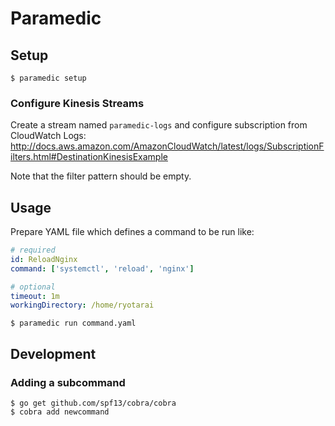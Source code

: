 # Paramedic

## Setup

```
$ paramedic setup
```

### Configure Kinesis Streams

Create a stream named `paramedic-logs` and configure subscription from CloudWatch Logs:
http://docs.aws.amazon.com/AmazonCloudWatch/latest/logs/SubscriptionFilters.html#DestinationKinesisExample

Note that the filter pattern should be empty.

## Usage

Prepare YAML file which defines a command to be run like:

```yaml
# required
id: ReloadNginx
command: ['systemctl', 'reload', 'nginx']

# optional
timeout: 1m
workingDirectory: /home/ryotarai
```

```
$ paramedic run command.yaml
```

## Development

### Adding a subcommand

```
$ go get github.com/spf13/cobra/cobra
$ cobra add newcommand
```
